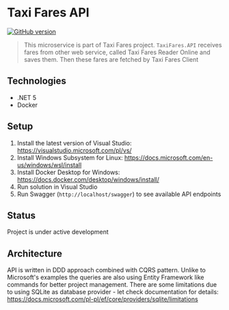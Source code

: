 # Taxi Fares API
[![GitHub version](https://img.shields.io/badge/version-1.0.0-green.svg)](https://github.com/stpdeveloping/TaxiFares.API)
> This microservice is part of Taxi Fares project. `TaxiFares.API` receives fares from other web service, called Taxi Fares Reader Online and saves them. Then these fares are fetched by Taxi Fares Client

## Technologies
* .NET 5
* Docker

## Setup
1. Install the latest version of Visual Studio: 
   https://visualstudio.microsoft.com/pl/vs/
2. Install Windows Subsystem for Linux: 
   https://docs.microsoft.com/en-us/windows/wsl/install
3. Install Docker Desktop for Windows: 
   https://docs.docker.com/desktop/windows/install/
4. Run solution in Visual Studio
5. Run Swagger (`http://localhost/swagger`) to see available API endpoints

## Status
Project is under active development

## Architecture
API is written in DDD approach combined with CQRS pattern. Unlike to Microsoft's examples the queries are also using Entity Framework like commands for better project management. 
There are some limitations due to using SQLite as database provider - let check documentation for details: 
https://docs.microsoft.com/pl-pl/ef/core/providers/sqlite/limitations

